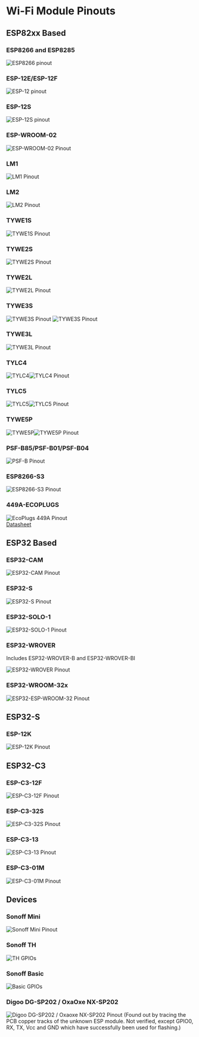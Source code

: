 # Wi-Fi Module Pinouts

## ESP82xx Based
### ESP8266 and ESP8285 
![ESP8266 pinout](_media/pinouts/ESP8266_pinout.jpg)

### ESP-12E/ESP-12F
![ESP-12 pinout](_media/pinouts/ESP-12_pinout.jpg)

### ESP-12S 
![ESP-12S pinout](_media/pinouts/ESP-12s_pinout.jpg)

### ESP-WROOM-02
![ESP-WROOM-02 Pinout](_media/pinouts/ESP-WROOM-02_pinout.jpg)

### LM1 
![LM1 Pinout](_media/pinouts/LM1_pinout.jpg)

### LM2
![LM2 Pinout](_media/pinouts/LM2_pinout.jpg)

### TYWE1S 
![TYWE1S Pinout](_media/pinouts/TYWE1S_pinout.jpg)

### TYWE2S 
![TYWE2S Pinout](_media/pinouts/TYWE2S_pinout.jpg)

### TYWE2L 
![TYWE2L Pinout](_media/pinouts/TYWE2L_pinout.jpg)

### TYWE3S 
![TYWE3S Pinout](_media/TYWE3S_pinout.png)
![TYWE3S Pinout](_media/pinouts/TYWE3S_pinout.jpg)

### TYWE3L 
![TYWE3L Pinout](_media/pinouts/TYWE3L_pinout.jpg)

### TYLC4 
![TYLC4](_media/pinouts/TYLC4.png)![TYLC4 Pinout](_media/pinouts/TYLC4_pinout.jpg)

### TYLC5 
![TYLC5](_media/pinouts/TYLC5.png)![TYLC5 Pinout](_media/pinouts/TYLC5_pinout.png)

### TYWE5P 
![TYWE5P](_media/pinouts/TYWE5P.jpg)![TYWE5P Pinout](_media/pinouts/TYWE5P_pinout.jpg)

### PSF-B85/PSF-B01/PSF-B04
![PSF-B Pinout](https://templates.blakadder.com/assets/pinouts/PSF-B.png)

### ESP8266-S3
![ESP8266-S3 Pinout](_media/pinouts/ESP-8266-S3_pinout.jpg)

### 449A-ECOPLUGS
![EcoPlugs 449A Pinout](_media/pinouts/449A-ECOPLUGS_pinout.jpg)    
[Datasheet](https://fccid.io/PAGECO-PLUGS/User-Manual/user-manual-2659058.iframe)

## ESP32 Based
### ESP32-CAM

![ESP32-CAM Pinout](_media/pinouts/ESP32-CAM_pinout.jpg)

### ESP32-S

![ESP32-S Pinout](_media/pinouts/ESP32-S_pinout.jpg)

### ESP32-SOLO-1

![ESP32-SOLO-1 Pinout](_media/pinouts/ESP32-SOLO-1.png)

### ESP32-WROVER

Includes ESP32-WROVER-B and ESP32-WROVER-BI

![ESP32-WROVER Pinout](_media/pinouts/ESP32-WROVER_pinout.jpg)

### ESP32-WROOM-32x

![ESP32-ESP-WROOM-32 Pinout](_media/pinouts/ESP-WROOM-32_pinout.jpg)

## ESP32-S

### ESP-12K

![ESP-12K Pinout](_media/pinouts/ESP-12K.png)


## ESP32-C3

### ESP-C3-12F

![ESP-C3-12F Pinout](_media/pinouts/ESP-C3-12F.png)

### ESP-C3-32S

![ESP-C3-32S Pinout](_media/pinouts/ESP-C3-32S.png)

### ESP-C3-13

![ESP-C3-13 Pinout](_media/pinouts/ESP-C3-13.png)

### ESP-C3-01M

![ESP-C3-01M Pinout](_media/pinouts/ESP-C3-01M.png)

## Devices
### Sonoff Mini
![Sonoff Mini Pinout](_media/pinouts/sonoff_mini.jpg)

### Sonoff TH
<img alt="TH GPIOs" src="http://tinkerman.cat/wp-content/uploads/2016/10/20161004_220416_LABELSs.jpg"></img>

### Sonoff Basic
<img alt="Basic GPIOs" src="http://tinkerman.cat/wp-content/uploads/2016/06/pinout_frontx.jpg"></img>

### Digoo DG-SP202 / OxaOxe NX-SP202
<img alt="Digoo DG-SP202 / Oxaoxe NX-SP202 Pinout" src="https://abload.de/img/nx-sp202-pinoutubkyw.jpg"></img>
(Found out by tracing the PCB copper tracks of the unknown ESP module. Not verified, except GPIO0, RX, TX, Vcc and GND which have successfully been used for flashing.)
